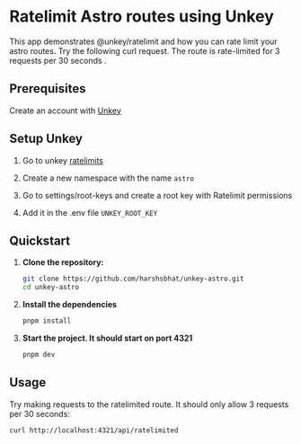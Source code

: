 # Ratelimit Astro routes using Unkey

This app demonstrates @unkey/ratelimit and how you can rate limit your astro routes. Try the following curl request. The route is rate-limited for 3 requests per 30 seconds .

## Prerequisites

Create an account with [Unkey](https://app.unkey.com/)


## Setup Unkey 

1. Go to unkey [ratelimits](https://app.unkey.com/ratelimits)

2. Create a new namespace with the name `astro`

3. Go to settings/root-keys and create a root key with Ratelimit permissions

4. Add it in the .env file `UNKEY_ROOT_KEY`

## Quickstart

1. **Clone the repository:**

   ```bash
   git clone https://github.com/harshsbhat/unkey-astro.git
   cd unkey-astro
   ```
2. **Install the dependencies**

   ```bash
   pnpm install
   ```
  
3. **Start the project. It should start on port 4321**

   ```bash
   pnpm dev
   ```

## Usage

Try making requests to the ratelimited route. It should only allow 3 requests per 30 seconds:

```bash
curl http://localhost:4321/api/ratelimited
```
